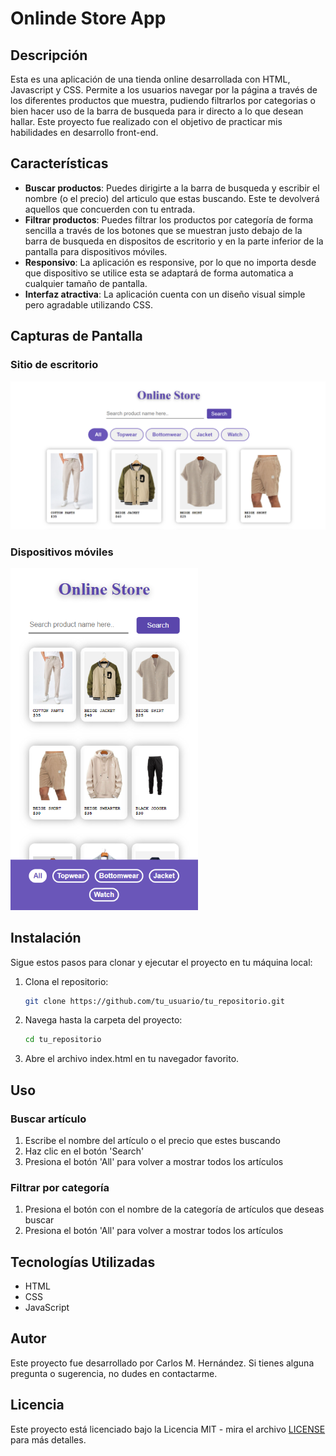 # Onlinde Store App

## Descripción

Esta es una aplicación de una tienda online desarrollada con HTML, Javascript y CSS. Permite a los usuarios navegar por la página a través de los diferentes productos que muestra, pudiendo filtrarlos por categorias o bien hacer uso de la barra de busqueda para ir directo a lo que desean hallar. Este proyecto fue realizado con el objetivo de practicar mis habilidades en desarrollo front-end. 

## Características

- **Buscar productos**: Puedes dirigirte a la barra de busqueda y escribir el nombre (o el precio) del articulo que estas buscando. Este te devolverá aquellos que concuerden con tu entrada.
- **Filtrar productos**: Puedes filtrar los productos por categoría de forma sencilla a través de los botones que se muestran justo debajo de la barra de busqueda en dispositos de escritorio y en la parte inferior de la pantalla para dispositivos móviles.
- **Responsivo**: La aplicación es responsive, por lo que no importa desde que dispositivo se utilice esta se adaptará de forma automatica a cualquier tamaño de pantalla.
- **Interfaz atractiva**: La aplicación cuenta con un diseño visual simple pero agradable utilizando CSS.

## Capturas de Pantalla

### Sitio de escritorio
<img src='./src/img/onlineStore.png' alt='aptura de pantalla de la app' width='600'>

### Dispositivos móviles
<img src='./src/img/onlineStoreMobile.png' alt='Captura de pantalla de la app' width='300'>

## Instalación

Sigue estos pasos para clonar y ejecutar el proyecto en tu máquina local:

1. Clona el repositorio:
   ```bash
   git clone https://github.com/tu_usuario/tu_repositorio.git

2. Navega hasta la carpeta del proyecto:
    ```bash
    cd tu_repositorio

3. Abre el archivo index.html en tu navegador favorito.

## Uso 

### Buscar artículo
1. Escribe el nombre del artículo o el precio que estes buscando
2. Haz clic en el botón 'Search'
3. Presiona el botón 'All' para volver a mostrar todos los artículos 

### Filtrar por categoría
1. Presiona el botón con el nombre de la categoría de artículos que deseas buscar
2. Presiona el botón 'All' para volver a mostrar todos los artículos 

## Tecnologías Utilizadas 

- HTML
- CSS
- JavaScript

## Autor 

Este proyecto fue desarrollado por Carlos M. Hernández. Si tienes alguna pregunta o sugerencia, no dudes en contactarme.

## Licencia

Este proyecto está licenciado bajo la Licencia MIT - mira el archivo [LICENSE](./LICENSE) para más detalles.